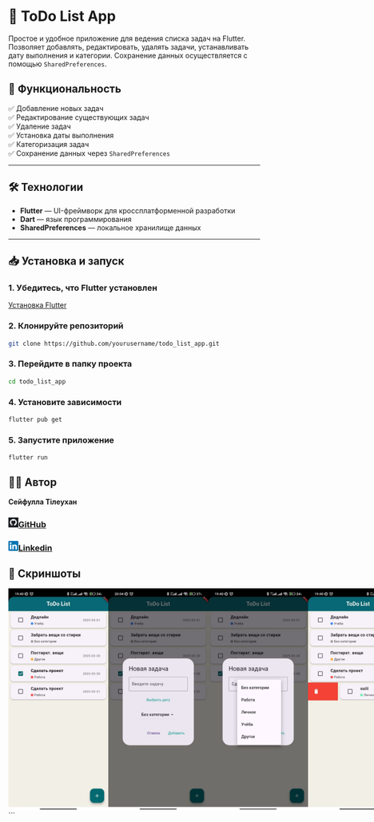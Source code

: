 # 📝 ToDo List App

Простое и удобное приложение для ведения списка задач на Flutter. Позволяет добавлять, редактировать, удалять задачи, устанавливать дату выполнения и категории. Сохранение данных осуществляется с помощью `SharedPreferences`.

## 🚀 Функциональность

✅ Добавление новых задач  
✅ Редактирование существующих задач  
✅ Удаление задач  
✅ Установка даты выполнения  
✅ Категоризация задач  
✅ Сохранение данных через `SharedPreferences`

---

## 🛠️ Технологии

- **Flutter** — UI-фреймворк для кроссплатформенной разработки
- **Dart** — язык программирования
- **SharedPreferences** — локальное хранилище данных

---

## 📥 Установка и запуск

### 1. Убедитесь, что Flutter установлен

[Установка Flutter](https://docs.flutter.dev/get-started/install)

### 2. Клонируйте репозиторий

```bash
git clone https://github.com/yourusername/todo_list_app.git
```

### 3. Перейдите в папку проекта

```bash
cd todo_list_app
```

### 4. Установите зависимости

```bash
flutter pub get
```

### 5. Запустите приложение

```bash
flutter run
```

## 👨‍💻 Автор

**Сейфулла Тілеухан**

### <img src="image-6.png" alt="GitHub" width="20">[GitHub](https://github.com/Tileukhan)

### <img src="image-5.png" alt="Linkedin" width="20">[Linkedin](https://www.linkedin.com/in/tileukhan-seifulla-7934572a3/)

## 📸 Скриншоты

<div style="display: flex; justify-content: space-around;"> <img src="image.png" alt="Скриншот 1" width="200"> <img src="image-1.png" alt="Скриншот 2" width="200"> <img src="image-2.png" alt="Скриншот 3" width="200"> <img src="image-3.png" alt="Скриншот 4" width="200"> </div> ```
